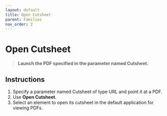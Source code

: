```yaml
---
layout: default
title: Open Cutsheet
parent: Families
nav_order: 2
---
```


# Open Cutsheet
> **Launch the PDF specified in the parameter named Cutsheet.**

## Instructions
1. Specify a parameter named Cutsheet of type URL and point it at a PDF.
2. Use **Open Cutsheet**.
3. Select an element to open its cutsheet in the default application for 
   viewing PDFs.
